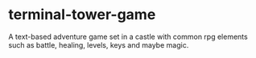 # terminal-tower-game
A text-based adventure game set in a castle with common rpg elements such as battle, healing, levels, keys and maybe magic.
